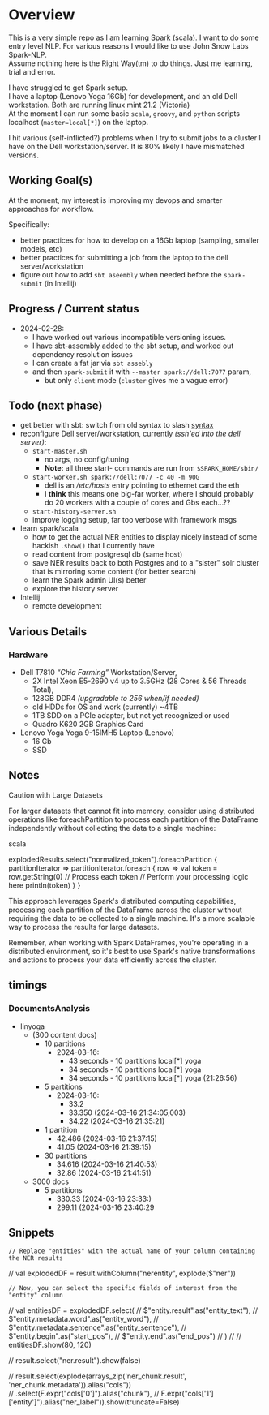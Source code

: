 # Overview
This is a very simple repo as I am learning Spark (scala). I want to do some entry level NLP. For various reasons I would like to use John Snow Labs Spark-NLP.  
Assume nothing here is the Right Way(tm) to do things. Just me learning, trial and error.

I have struggled to get Spark setup.  
I have a laptop (Lenovo Yoga 16Gb) for development, and an old Dell workstation.  Both are running linux mint 21.2 (Victoria)  
At the moment I can run some basic `scala`, `groovy`, and `python` scripts localhost (`master=local[*]`) on the laptop.

I hit various (self-inflicted?) problems when I try to submit jobs to a cluster I have on the Dell workstation/server. It is 80% likely I have mismatched versions.

## Working Goal(s)
At the moment, my interest is improving my devops and smarter approaches for workflow.

Specifically:
* better practices for how to develop on a 16Gb laptop (sampling, smaller models, etc)
* better practices for submitting a job from the laptop to the dell server/workstation
* figure out how to add `sbt aseembly` when needed before the `spark-submit` (in Intellij)
  

## Progress / Current status
* 2024-02-28:
  * I have worked out various incompatible versioning issues. 
  * I have sbt-assembly added to the sbt setup, and worked out dependency resolution issues 
  * I can create a fat jar via `sbt assebly` 
  * and then `spark-submit` it with `--master spark://dell:7077` param, 
    * but only `client` mode (`cluster` gives me a vague error)

## Todo (next phase)
* get better with sbt: switch from old syntax to slash [syntax](https://www.scala-sbt.org/1.x/docs/Migrating-from-sbt-013x.html#slash) 
* reconfigure Dell server/workstation, currently _(ssh'ed into the dell server)_:
  * `start-master.sh` 
    * no args, no config/tuning
    * **Note:** all three start- commands are run from `$SPARK_HOME/sbin/`
  * `start-worker.sh spark://dell:7077 -c 40 -m 90G`
    * dell is an _/etc/hosts_ entry pointing to ethernet card the eth
    * I **think** this means one big-far worker, where I should probably do 20 workers with a couple of cores and Gbs each...??
  * `start-history-server.sh` 
  * improve logging setup, far too verbose with framework msgs
* learn spark/scala
  * how to get the actual NER entities to display nicely instead of some hackish `.show()` that I currently have
  * read content from postgresql db (same host)
  * save NER results back to both Postgres and to a "sister" solr cluster that is mirroring some content (for better search)
  * learn the Spark admin UI(s) better
  * explore the history server
* Intellij 
  * remote development

## Various Details
### Hardware
* Dell T7810 _“Chia Farming”_ Workstation/Server, 
  * 2X Intel Xeon E5-2690 v4 up to 3.5GHz (28 Cores & 56 Threads Total), 
  * 128GB DDR4 _(upgradable to 256 when/if needed)_
  * old HDDs for OS and work (currently) ~4TB 
  * 1TB SDD on a PCIe adapter, but not yet recognized or used
  * Quadro K620 2GB Graphics Card
* Lenovo Yoga Yoga 9-15IMH5 Laptop (Lenovo) 
  * 16 Gb
  * SSD


## Notes
Caution with Large Datasets

For larger datasets that cannot fit into memory, consider using distributed operations like foreachPartition to process each partition of the DataFrame independently without collecting the data to a single machine:

scala

explodedResults.select("normalized_token").foreachPartition { partitionIterator =>
  partitionIterator.foreach { row =>
    val token = row.getString(0) // Process each token
    // Perform your processing logic here
    println(token)
  }
}

This approach leverages Spark's distributed computing capabilities, processing each partition of the DataFrame across the cluster without requiring the data to be collected to a single machine. It's a more scalable way to process the results for large datasets.

Remember, when working with Spark DataFrames, you're operating in a distributed environment, so it's best to use Spark's native transformations and actions to process your data efficiently across the cluster.


## timings
### DocumentsAnalysis 
- linyoga 
  - (300 content docs)
    - 10 partitions
      - 2024-03-16: 
        - 43 seconds - 10 partitions local[*] yoga
        - 34 seconds - 10 partitions local[*] yoga
        - 34 seconds - 10 partitions local[*] yoga (21:26:56)
    - 5 partitions
      - 2024-03-16: 
        - 33.2 
        - 33.350 (2024-03-16 21:34:05,003)
        - 34.22  (2024-03-16 21:35:21)
    - 1 partition
      - 42.486 (2024-03-16 21:37:15)
      - 41.05 (2024-03-16 21:39:15)
    - 30 partitions
      - 34.616 (2024-03-16 21:40:53)
      - 32.86 (2024-03-16 21:41:51)
  - 3000 docs
    - 5 partitions
      - 330.33 (2024-03-16 23:33:)
      - 299.11 (2024-03-16 23:40:29


## Snippets

    // Replace "entities" with the actual name of your column containing the NER results
//    val explodedDF = result.withColumn("nerentity", explode($"ner"))

    // Now, you can select the specific fields of interest from the "entity" column
//    val entitiesDF = explodedDF.select(
//      $"entity.result".as("entity_text"),
//      $"entity.metadata.word".as("entity_word"),
//      $"entity.metadata.sentence".as("entity_sentence"),
//      $"entity.begin".as("start_pos"),
//      $"entity.end".as("end_pos")
//    )
//
//    entitiesDF.show(80, 120)

//    result.select("ner.result").show(false)

//  result.select(explode(arrays_zip('ner_chunk.result', 'ner_chunk.metadata')).alias("cols")) \
//  .select(F.expr("cols['0']").alias("chunk"),
//        F.expr("cols['1']['entity']").alias("ner_label")).show(truncate=False)

